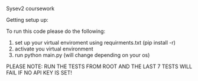 Sysev2 coursework

Getting setup up:

To run this code please do the following:
1. set up your virtual enviroment using requirments.txt (pip install -r)
2. activate you virtual environment
3. run python main.py (will change depending on your os)

PLEASE NOTE: RUN THE TESTS FROM ROOT AND THE LAST 7 TESTS WILL FAIL IF NO API KEY IS SET!
